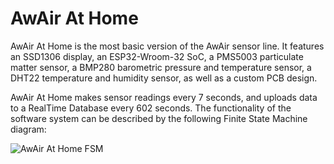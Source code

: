 # AwAir At Home
AwAir At Home is the most basic version of the AwAir sensor line. It features an SSD1306 display, an ESP32-Wroom-32 SoC, a PMS5003 particulate matter sensor, a BMP280 barometric pressure and temperature sensor, a DHT22 temperature and humidity sensor, as well as a custom PCB design.

AwAir At Home makes sensor readings every 7 seconds, and uploads data to a RealTime Database every 602 seconds. The functionality of the software system can be described by the following Finite State Machine diagram:

![AwAir At Home FSM](https://github.com/enriquefloresmedina/AwAir-Sensor/blob/4cabe42b369ba62f1de1e5e241f5e9a23f68ece6/PCBs%2C%20schematics%2C%20and%20diagrams/At%20Home%20Plus/AwAir%20Software%20-%20At%20Home%20Plus.png)


